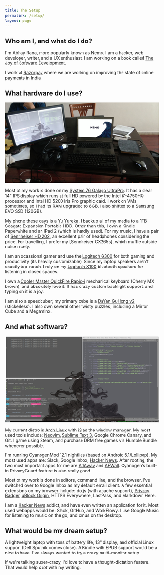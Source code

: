 ```yaml
---
title: The Setup
permalink: /setup/
layout: page
---
```


## Who am I, and what do I do?

I'm Abhay Rana, more popularly known as Nemo. I am a hacker, web developer, writer,
and a UX enthusiast. I am working on a book called [The Joy of Software Development][josd].

I work at [Razorpay](https://razorpay.com) where we are working
on improving the state of online payments in India.

## What hardware do I use?

![My temporary work-desk](/img/desktop.jpg)

Most of my work is done on my [System 76 Galago UltraPro][galago]. It has a clear 14" IPS display which runs at full HD powered by the Intel i7-4750HQ processor and Intel HD 5200 Iris Pro graphic card. I work on VMs sometimes, so I had its RAM upgraded to 8GB. I also shifted to a Samsung EVO SSD (120GB).

My phone these days is a [Yu Yureka][yureka]. I backup all of my media to a 1TB Seagate Expansion Portable HDD. Other than this, I own a Kindle Paperwhite and an iPad 2 (which is hardly used). For my music, I have a pair of [Sennheiser HD 202][hd-202], an excellent pair of headphones considering the price. For travelling, I prefer my [Sennheiser CX265s], which muffle outside noise nicely.

I am an ocassional gamer and use the [Logitech G300][g300] for both gaming and productivity (its heavily customizable). Since my laptop speakers aren't exactly top-notch, I rely on my [Logitech X100][x100] bluetooth speakers for listening in closed spaces.

I own a [Cooler Master QuickFire Rapid-i][quickfire] mechanical keyboard (Cherry MX brown), and absolutely love it.
It has crazy custom backlight support, and typing on it is a joy.

I am also a speedcuber; my primary cube is a [DaYan GuHong v2][guhong] (stickerless). I also own several
other twisty puzzles, including a Mirror Cube and a Megaminx.

## And what software?

![This is my desktop](/img/wallpaper.jpg)

My current distro is [Arch Linux][arch] with [i3][i3] as the window manager. My most used tools include: [Neovim][neovim], [Sublime Text 3][sublime], Google Chrome Canary, and Git. I game using Steam, and purchase DRM free games via Humble Bundle whenever possible.

I'm running CyanogenMod 12.1 nightlies (based on Android 5.1/Lollipop). My most used apps are: Slack, Google Inbox, [Hacker News][hnapp]. After rooting, the two most important apps for me are [AdAway][adaway] and [AFWall][afwall]. Cyanogen's built-in PrivacyGuard feature is also really good.

Most of my work is done in editors, command line, and the browser. I've switched over to Google Inbox as my default email client. A few essential extensions on my browser include: dotjs (with apache support), [Privacy Badger][privacybadger], [uBlock Origin][ublock], HTTPS Everywhere, LastPass, and Markdown Here.

I am a [Hacker News][hn] addict, and have even written an application for it. Most used webapps would be: Slack, GitHub, and WorkFlowy. I use Google Music for listening to music on the go, and cmus on the desktop.

## What would be my dream setup?

A lightweight laptop with tons of battery life, 13" display, and official Linux support (Dell Sputnik comes close). A Kindle with EPUB support would be a nice to have. I've always wanted to try a crazy multi-monitor setup.

If we're talking super-crazy, I'd love to have a thought-dictation feature. That would help _a lot_ with my writing.

[galago]: https://system76.com/laptops/galago
[yureka]: http://yuplaygod.com/product/yureka
[hd-202]: http://en-us.sennheiser.com/over-ear-headphones-hd-202
[g300]: http://support.logitech.com/product/gaming-mouse-g300 "Lots of buttons, which I use for my window manager"
[x100]: https://secure.logitech.com/en-hk/product/x100-mobile-wireless-speaker "Its not very loud, but very good for indoor use"
[quickfire]: http://gaming.coolermaster.com/en/products/keyboards/rapid-i/ "The backlighting on this keyboard is insanely customizable"
[guhong]: http://www.dayancube.com/node/113 "I also own a DaYan Zhanchi, but I prefer the GuHong"
[arch]: https://www.archlinux.org/ "Rolling, lightweight distro for Linux"
[i3]: http://i3wm.org/ "i3 is a tiling window manager"
[neovim]: http://neovim.io/ "Fork of vim for modern platforms"
[sublime]: https://sublimetext.com/3
[hnapp]: http://aws-hn.premii.com/about/ "Supported on web, iOS and Android platforms"
[adaway]: https://sufficientlysecure.org/index.php/adaway/ "Blocks ads on android devices using host files"
[afwall]: https://github.com/ukanth/afwall "AFWall is a firewall for Android"
[ublock]: https://github.com/gorhill/uBlock/ "uBlock Origin"
[privacybadger]: https://www.eff.org/privacybadger "Privacy Badger (by EFF) blocks spying ads and invisible trackers"
[hn]: https://news.ycombinator.com "Hacker News"
[josd]: https://josd.captnemo.in/ "Joy of Software Development, Book I'm working on "